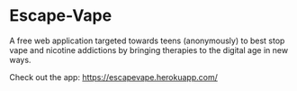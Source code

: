 # Escape-Vape
A free web application targeted towards teens (anonymously) to best stop vape and nicotine addictions by bringing therapies to the digital age in new ways.

Check out the app:
https://escapevape.herokuapp.com/
